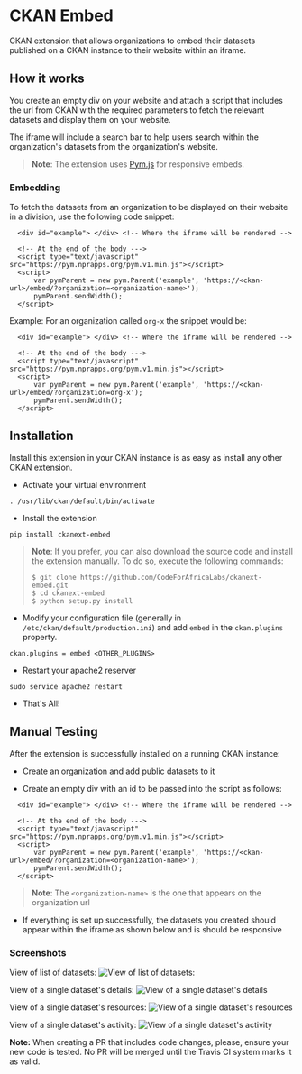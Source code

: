 # CKAN Embed

CKAN extension that allows organizations to embed their datasets published on a CKAN instance to their website within an iframe.

## How it works

You create an empty div on your website and attach a script that includes the url from CKAN with the required parameters to fetch the relevant datasets and display them on your website.

The iframe will include a search bar to help users search within the organization's datasets from the organization's website.

>**Note**: The extension uses [Pym.js](http://blog.apps.npr.org/pym.js/) for responsive embeds.

### Embedding

To fetch the datasets from an organization to be displayed on their website in a division, use the following code snippet:
```
  <div id="example"> </div> <!-- Where the iframe will be rendered -->

  <!-- At the end of the body --->
  <script type="text/javascript" src="https://pym.nprapps.org/pym.v1.min.js"></script>
  <script>
      var pymParent = new pym.Parent('example', 'https://<ckan-url>/embed/?organization=<organization-name>');
      pymParent.sendWidth();
  </script>

```

Example: For an organization called `org-x` the snippet would be:
```
  <div id="example"> </div> <!-- Where the iframe will be rendered -->

  <!-- At the end of the body --->
  <script type="text/javascript" src="https://pym.nprapps.org/pym.v1.min.js"></script>
  <script>
      var pymParent = new pym.Parent('example', 'https://<ckan-url>/embed/?organization=org-x');
      pymParent.sendWidth();
  </script>

```

## Installation

Install this extension in your CKAN instance is as easy as install any other CKAN extension.

* Activate your virtual environment
```
. /usr/lib/ckan/default/bin/activate
```
* Install the extension
```
pip install ckanext-embed
```
> **Note**: If you prefer, you can also download the source code and install the extension manually. To do so, execute the following commands:
> ```
> $ git clone https://github.com/CodeForAfricaLabs/ckanext-embed.git
> $ cd ckanext-embed
> $ python setup.py install
> ```

* Modify your configuration file (generally in `/etc/ckan/default/production.ini`) and add `embed` in the `ckan.plugins` property.
```
ckan.plugins = embed <OTHER_PLUGINS>
```
* Restart your apache2 reserver
```
sudo service apache2 restart
```
* That's All!

## Manual Testing

After the extension is successfully installed on a running CKAN instance:

* Create an organization and add public datasets to it

* Create an empty div with an id to be passed into the script as follows:
```
  <div id="example"> </div> <!-- Where the iframe will be rendered -->

  <!-- At the end of the body --->
  <script type="text/javascript" src="https://pym.nprapps.org/pym.v1.min.js"></script>
  <script>
      var pymParent = new pym.Parent('example', 'https://<ckan-url>/embed/?organization=<organization-name>');
      pymParent.sendWidth();
  </script>

```
>**Note**: The `<organization-name>` is the one that appears on the organization url

* If everything is set up successfully, the datasets you created should appear within the iframe as shown below and is should be responsive

### Screenshots

View of list of datasets:
![View of list of datasets:](https://user-images.githubusercontent.com/8082197/33073006-8e3f6704-ced2-11e7-960a-5b13af8365fe.png)

View of a single dataset's details:
![View of a single dataset's details](https://user-images.githubusercontent.com/8082197/33073022-986f1cec-ced2-11e7-9212-3318f697954e.png)

View of a single dataset's resources:
![View of a single dataset's resources](https://user-images.githubusercontent.com/8082197/33211055-d0d36c3e-d12d-11e7-9f16-ac41c3d2a203.png)

View of a single dataset's activity:
![View of a single dataset's activity](https://user-images.githubusercontent.com/8082197/33200010-dcec9592-d103-11e7-87f6-d1f538995d10.png)


**Note:** When creating a PR that includes code changes, please, ensure your new code is tested. No PR will be merged until the Travis CI system marks it as valid.
